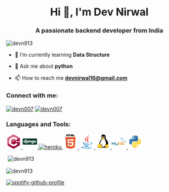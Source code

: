 <h1 align="center">Hi 👋, I'm Dev Nirwal</h1>
<h3 align="center">A passionate backend developer from India</h3>

<p align="left"> <img src="https://komarev.com/ghpvc/?username=devn913&label=Profile%20views&color=0e75b6&style=flat" alt="devn913" /> </p>

- 🌱 I’m currently learning **Data Structure**

- 💬 Ask me about **python**

- 📫 How to reach me **devnirwal16@gmail.com**

<h3 align="left">Connect with me:</h3>
<p align="left">
<a href="https://linkedin.com/in/devn007" target="blank"><img align="center" src="https://raw.githubusercontent.com/rahuldkjain/github-profile-readme-generator/master/src/images/icons/Social/linked-in-alt.svg" alt="devn007" height="30" width="40" /></a>
<a href="https://www.leetcode.com/devn007" target="blank"><img align="center" src="https://raw.githubusercontent.com/rahuldkjain/github-profile-readme-generator/master/src/images/icons/Social/leet-code.svg" alt="devn007" height="30" width="40" /></a>
</p>

<h3 align="left">Languages and Tools:</h3>
<p align="left"> <a href="https://www.w3schools.com/cpp/" target="_blank"> <img src="https://raw.githubusercontent.com/devicons/devicon/master/icons/cplusplus/cplusplus-original.svg" alt="cplusplus" width="40" height="40"/> </a> <a href="https://www.djangoproject.com/" target="_blank"> <img src="https://raw.githubusercontent.com/devicons/devicon/master/icons/django/django-original.svg" alt="django" width="40" height="40"/> </a> <a href="https://heroku.com" target="_blank"> <img src="https://www.vectorlogo.zone/logos/heroku/heroku-icon.svg" alt="heroku" width="40" height="40"/> </a> <a href="https://www.w3.org/html/" target="_blank"> <img src="https://raw.githubusercontent.com/devicons/devicon/master/icons/html5/html5-original-wordmark.svg" alt="html5" width="40" height="40"/> </a> <a href="https://www.java.com" target="_blank"> <img src="https://raw.githubusercontent.com/devicons/devicon/master/icons/java/java-original.svg" alt="java" width="40" height="40"/> </a> <a href="https://www.linux.org/" target="_blank"> <img src="https://raw.githubusercontent.com/devicons/devicon/master/icons/linux/linux-original.svg" alt="linux" width="40" height="40"/> </a> <a href="https://www.mysql.com/" target="_blank"> <img src="https://raw.githubusercontent.com/devicons/devicon/master/icons/mysql/mysql-original-wordmark.svg" alt="mysql" width="40" height="40"/> </a> <a href="https://www.python.org" target="_blank"> <img src="https://raw.githubusercontent.com/devicons/devicon/master/icons/python/python-original.svg" alt="python" width="40" height="40"/> </a> </p>

<p>&nbsp;<img align="center" src="https://github-readme-stats.vercel.app/api?username=devn913&show_icons=true&locale=en" alt="devn913" /></p>

<p><img align="center" src="https://github-readme-streak-stats.herokuapp.com/?user=devn913&" alt="devn913" /></p>

[![spotify-github-profile](https://spotify-github-profile.vercel.app/api/view?uid=4vahl12pu8cu7xsh4ieild35t&cover_image=true&theme=default)](https://github.com/kittinan/spotify-github-profile)

